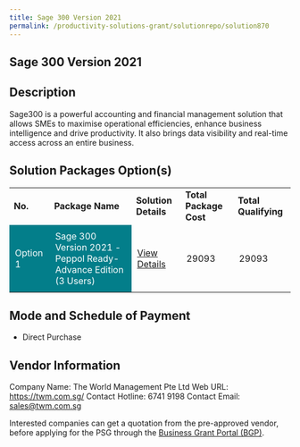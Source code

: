 ```yaml
---
title: Sage 300 Version 2021
permalink: /productivity-solutions-grant/solutionrepo/solution870
---
```


## Sage 300 Version 2021

## Description

Sage300 is a powerful accounting and financial management solution that allows SMEs to maximise operational efficiencies, enhance business intelligence and drive productivity. It also brings data visibility and real-time access across an entire business.

## Solution Packages Option(s)

<table>
<tr>
<td><b>No.</b></td>
<td><b>Package Name</b></td>
<td><b>Solution Details</b></td>
<td><b>Total Package Cost</b></td>
<td><b>Total Qualifying</b></td>
</tr>
<tr>
<td style='padding: 10px; background-color: #037E8A; color: #FFFFFF;'>Option 1</td>
<td style='padding: 10px; background-color: #037E8A; color: #FFFFFF;'>Sage 300 Version 2021 - Peppol Ready- Advance Edition (3 Users)</td>
<td style='padding: 10px;'><a href='https://www.gobusiness.gov.sg/images/psg/Desensitised_The_world_management_Annex_3_CR_wef_11_Feb_2021_Part_3.pdf' target='_blank'>View Details</a></td>
<td style='padding: 10px;'>29093</td>
<td style='padding: 10px;'>29093</td>
</tr>
</table>

## Mode and Schedule of Payment

 - Direct Purchase

## Vendor Information

 Company Name: The World Management Pte Ltd
Web URL: https://twm.com.sg/
Contact Hotline: 6741 9198
Contact Email: sales@twm.com.sg

Interested companies can get a quotation from the pre-approved vendor, before applying for the PSG through the <a href='https://www.businessgrants.gov.sg/'>Business Grant Portal (BGP)</a>.

<script src="/jquery/resize-tables.js"></script>
